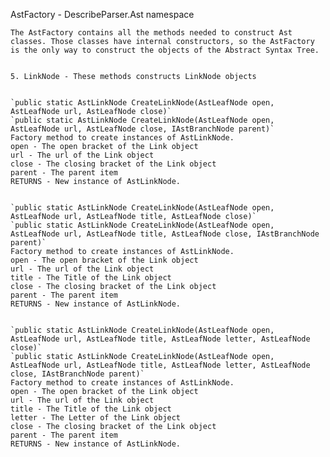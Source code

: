 AstFactory - DescribeParser.Ast namespace
    
	The AstFactory contains all the methods needed to construct Ast classes. Those classes have internal constructors, so the AstFactory is the only way to construct the objects of the Abstract Syntax Tree.


	5. LinkNode - These methods constructs LinkNode objects
	

	`public static AstLinkNode CreateLinkNode(AstLeafNode open, AstLeafNode url, AstLeafNode close)`
	`public static AstLinkNode CreateLinkNode(AstLeafNode open, AstLeafNode url, AstLeafNode close, IAstBranchNode parent)`
	Factory method to create instances of AstLinkNode.
	open - The open bracket of the Link object
	url - The url of the Link object
	close - The closing bracket of the Link object
	parent - The parent item
	RETURNS - New instance of AstLinkNode.
	
	
	`public static AstLinkNode CreateLinkNode(AstLeafNode open, AstLeafNode url, AstLeafNode title, AstLeafNode close)`
	`public static AstLinkNode CreateLinkNode(AstLeafNode open, AstLeafNode url, AstLeafNode title, AstLeafNode close, IAstBranchNode parent)`
	Factory method to create instances of AstLinkNode.
	open - The open bracket of the Link object
	url - The url of the Link object
	title - The Title of the Link object
	close - The closing bracket of the Link object
	parent - The parent item
	RETURNS - New instance of AstLinkNode.
	
	
	`public static AstLinkNode CreateLinkNode(AstLeafNode open, AstLeafNode url, AstLeafNode title, AstLeafNode letter, AstLeafNode close)`
	`public static AstLinkNode CreateLinkNode(AstLeafNode open, AstLeafNode url, AstLeafNode title, AstLeafNode letter, AstLeafNode close, IAstBranchNode parent)`
	Factory method to create instances of AstLinkNode.
	open - The open bracket of the Link object
	url - The url of the Link object
	title - The Title of the Link object
	letter - The Letter of the Link object
	close - The closing bracket of the Link object
	parent - The parent item
	RETURNS - New instance of AstLinkNode.

